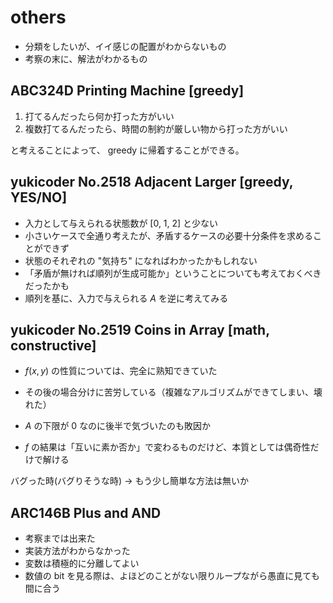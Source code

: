 # others

- 分類をしたいが、イイ感じの配置がわからないもの
- 考察の末に、解法がわかるもの

## ABC324D Printing Machine [greedy]

1. 打てるんだったら何か打った方がいい
2. 複数打てるんだったら、時間の制約が厳しい物から打った方がいい

と考えることによって、 greedy に帰着することができる。

## yukicoder No.2518 Adjacent Larger [greedy, YES/NO]

- 入力として与えられる状態数が [0, 1, 2] と少ない
- 小さいケースで全通り考えたが、矛盾するケースの必要十分条件を求めることができず
- 状態のそれぞれの "気持ち" になればわかったかもしれない
- 「矛盾が無ければ順列が生成可能か」ということについても考えておくべきだったかも
- 順列を基に、入力で与えられる $A$ を逆に考えてみる

## yukicoder No.2519 Coins in Array [math, constructive]

- $f(x, y)$ の性質については、完全に熟知できていた
- その後の場合分けに苦労している（複雑なアルゴリズムができてしまい、壊れた）
- $A$ の下限が $0$ なのに後半で気づいたのも敗因か

- $f$ の結果は「互いに素か否か」で変わるものだけど、本質としては偶奇性だけで解ける

バグった時(バグりそうな時) -> もう少し簡単な方法は無いか

## ARC146B Plus and AND

- 考察までは出来た
- 実装方法がわからなかった
- 変数は積極的に分離してよい
- 数値の bit を見る際は、よほどのことがない限りループながら愚直に見ても間に合う